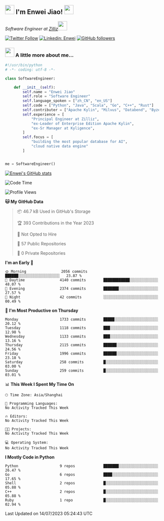 <h2><img src="https://emojis.slackmojis.com/emojis/images/1531849430/4246/blob-sunglasses.gif?1531849430" width="30"/> I'm  Enwei Jiao! <img src="https://media.giphy.com/media/juBt25nT1KGys/giphy.gif" width=30> </h2>
<!-- <img align='right' src="https://media.giphy.com/media/M9gbBd9nbDrOTu1Mqx/giphy.gif" width="230"> -->
<p><em>Software Engineer at <a href="https://zilliz.com/">Zilliz</a><img src="https://media.giphy.com/media/WUlplcMpOCEmTGBtBW/giphy.gif" width="30"></em></p>

[![Twitter Follow](https://img.shields.io/twitter/follow/misteranmol?label=Follow)](https://twitter.com/intent/follow?screen_name=EnweiJiao)
[![Linkedin: Enwei](https://img.shields.io/badge/-enwei-blue?style=&logo=Linkedin&logoColor=white&link=https://www.linkedin.com/in/enwei-jiao-41192a97)](https://www.linkedin.com/in/enwei-jiao-41192a97/)
[![GitHub followers](https://img.shields.io/github/followers/jiaoew1991?label=Follow&style=social)](https://github.com/jiaoew1991)


### <img src="https://media.giphy.com/media/VgCDAzcKvsR6OM0uWg/giphy.gif" width="30"> A little more about me...  

```python
#!/usr/bin/python
# -*- coding: utf-8 -*-

class SoftwareEngineer:

    def __init__(self):
        self.name = "Enwei Jiao"
        self.role = "Software Engineer"
        self.language_spoken = ["zh_CN", "en_US"]
        self.code = ["Python", "Java", "Scala", "Go", "C++", "Rust"]
        self.contributer = ["Apache Kylin", "Milvus", "Databend", "Byzer-Lang"]
        self.experience = [
            "Principal Engineer at Zilliz",
            "ex-Leader of Enterprise Edition Apache Kylin",
            "ex-Sr Manager at Kyligence",
        ]
        self.focus = [
            "building the most popular database for AI",
            "cloud native data engine"
        ]


me = SoftwareEngineer()
```

[![Enwei's GitHub stats](https://github-readme-stats.vercel.app/api?username=jiaoew1991&count_private=true&show_icons=true)](https://github.com/jiaoew1991/jiaoew1991)

<!-- [![Top Langs](https://github-readme-stats.vercel.app/api/top-langs/?username=jiaoew1991&layout=compact)](https://github.com/jiaoew1991/jiaoew1991) -->

<!--START_SECTION:waka-->
![Code Time](http://img.shields.io/badge/Code%20Time-635%20hrs%2053%20mins-blue)

![Profile Views](http://img.shields.io/badge/Profile%20Views-0-blue)

**🐱 My GitHub Data** 

> 📦 46.7 kB Used in GitHub's Storage 
 > 
> 🏆 393 Contributions in the Year 2023
 > 
> 🚫 Not Opted to Hire
 > 
> 📜 57 Public Repositories 
 > 
> 🔑 0 Private Repositories 
 > 
**I'm an Early 🐤** 

```text
🌞 Morning                2056 commits        ██████░░░░░░░░░░░░░░░░░░░   23.87 % 
🌆 Daytime                4140 commits        ████████████░░░░░░░░░░░░░   48.07 % 
🌃 Evening                2374 commits        ███████░░░░░░░░░░░░░░░░░░   27.57 % 
🌙 Night                  42 commits          ░░░░░░░░░░░░░░░░░░░░░░░░░   00.49 % 
```
📅 **I'm Most Productive on Thursday** 

```text
Monday                   1733 commits        █████░░░░░░░░░░░░░░░░░░░░   20.12 % 
Tuesday                  1118 commits        ███░░░░░░░░░░░░░░░░░░░░░░   12.98 % 
Wednesday                1133 commits        ███░░░░░░░░░░░░░░░░░░░░░░   13.16 % 
Thursday                 2115 commits        ██████░░░░░░░░░░░░░░░░░░░   24.56 % 
Friday                   1996 commits        ██████░░░░░░░░░░░░░░░░░░░   23.18 % 
Saturday                 258 commits         █░░░░░░░░░░░░░░░░░░░░░░░░   03.00 % 
Sunday                   259 commits         █░░░░░░░░░░░░░░░░░░░░░░░░   03.01 % 
```


📊 **This Week I Spent My Time On** 

```text
🕑︎ Time Zone: Asia/Shanghai

💬 Programming Languages: 
No Activity Tracked This Week

🔥 Editors: 
No Activity Tracked This Week

🐱‍💻 Projects: 
No Activity Tracked This Week

💻 Operating System: 
No Activity Tracked This Week
```

**I Mostly Code in Python** 

```text
Python                   9 repos             ███████░░░░░░░░░░░░░░░░░░   26.47 % 
Go                       6 repos             ████░░░░░░░░░░░░░░░░░░░░░   17.65 % 
Shell                    2 repos             █░░░░░░░░░░░░░░░░░░░░░░░░   05.88 % 
C++                      2 repos             █░░░░░░░░░░░░░░░░░░░░░░░░   05.88 % 
Ruby                     1 repo              █░░░░░░░░░░░░░░░░░░░░░░░░   02.94 % 
```




 Last Updated on 14/07/2023 05:24:43 UTC
<!--END_SECTION:waka-->

